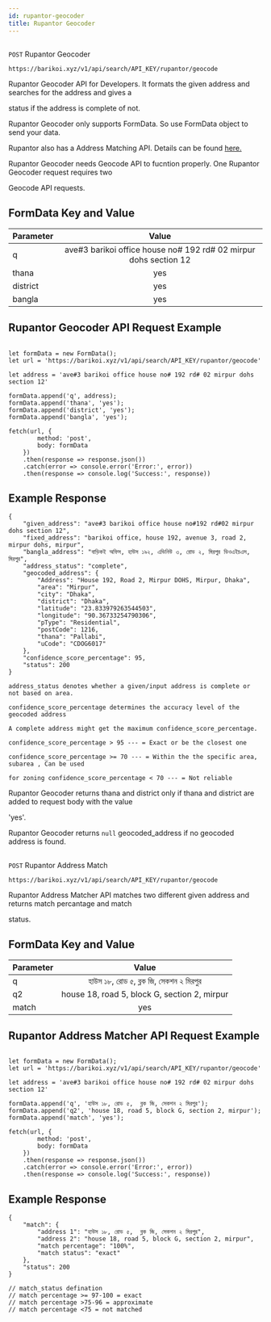 ```yaml
---
id: rupantor-geocoder
title: Rupantor Geocoder
---
```

##
```POST``` Rupantor Geocoder
```
https://barikoi.xyz/v1/api/search/API_KEY/rupantor/geocode
```

Rupantor Geocoder API for Developers. It formats the given address and searches for the address and gives a

 status if the address is complete of not.

Rupantor Geocoder only supports FormData. So use FormData object to send your data.

Rupantor also has a Address Matching API. Details can be found [here.](https://barikoi.com/documentation#rupantor-addr-match)

Rupantor Geocoder needs Geocode API to fucntion properly. One Rupantor Geocoder request requires two 

Geocode API requests.

## FormData Key and Value

| Parameter     | Value         |
| ------------- |:-------------:| 
| q             | ave#3 barikoi office house no# 192 rd# 02 mirpur dohs section 12     |
| thana         | yes           | 
| district      | yes           |
| bangla        | yes           |

## Rupantor Geocoder API Request Example

``` Js

let formData = new FormData();
let url = 'https://barikoi.xyz/v1/api/search/API_KEY/rupantor/geocode'

let address = 'ave#3 barikoi office house no# 192 rd# 02 mirpur dohs section 12'

formData.append('q', address);
formData.append('thana', 'yes');
formData.append('district', 'yes');
formData.append('bangla', 'yes');

fetch(url, {
        method: 'post',
        body: formData
    })
    .then(response => response.json())
    .catch(error => console.error('Error:', error))
    .then(response => console.log('Success:', response))
```

## Example Response

```
{
    "given_address": "ave#3 barikoi office house no#192 rd#02 mirpur dohs section 12",
    "fixed_address": "barikoi office, house 192, avenue 3, road 2, mirpur dohs, mirpur",
    "bangla_address": "বাড়িকই অফিস, হাউস ১৯২, এভিনিউ ৩, রোড ২, মিরপুর ডিওএইচএস, মিরপুর",
    "address_status": "complete",
    "geocoded_address": {
        "Address": "House 192, Road 2, Mirpur DOHS, Mirpur, Dhaka",
        "area": "Mirpur",
        "city": "Dhaka",
        "district": "Dhaka",
        "latitude": "23.833979263544503",
        "longitude": "90.36733254790306",
        "pType": "Residential",
        "postCode": 1216,
        "thana": "Pallabi",
        "uCode": "CDOG6017"
    },
    "confidence_score_percentage": 95,
    "status": 200
}
```

```address_status denotes whether a given/input address is complete or not based on area.```

```confidence_score_percentage determines the accuracy level of the geocoded address```

```A complete address might get the maximum confidence_score_percentage.```

```confidence_score_percentage > 95 --- = Exact or be the closest one```

```confidence_score_percentage >= 70 --- = Within the the specific area, subarea , Can be used```

```for zoning confidence_score_percentage < 70 --- = Not reliable```

Rupantor Geocoder returns thana and district only if thana and district are added to request body with the value

'yes'.

Rupantor Geocoder returns ```null``` geocoded_address if no geocoded address is found.

##
```POST``` Rupantor Address Match

```
https://barikoi.xyz/v1/api/search/API_KEY/rupantor/geocode
```

Rupantor Address Matcher API matches two different given address and returns match percantage and match

status.

## FormData Key and Value

| Parameter     | Value         |
| ------------- |:-------------:| 
| q             | হাউস ১৮, রোড ৫, ব্লক জি, সেকশন ২ মিরপুর     |
| q2            | house 18, road 5, block G, section 2, mirpur    | 
| match         | yes           |

## Rupantor Address Matcher API Request Example

``` Js

let formData = new FormData();
let url = 'https://barikoi.xyz/v1/api/search/API_KEY/rupantor/geocode'

let address = 'ave#3 barikoi office house no# 192 rd# 02 mirpur dohs section 12'

formData.append('q', 'হাউস ১৮, রোড ৫,  ব্লক জি, সেকশন ২ মিরপুর');
formData.append('q2', 'house 18, road 5, block G, section 2, mirpur');
formData.append('match', 'yes');

fetch(url, {
        method: 'post',
        body: formData
    })
    .then(response => response.json())
    .catch(error => console.error('Error:', error))
    .then(response => console.log('Success:', response))
```

## Example Response

```
{
    "match": {
        "address 1": "হাউস ১৮, রোড ৫,  ব্লক জি, সেকশন ২ মিরপুর",
        "address 2": "house 18, road 5, block G, section 2, mirpur",
        "match percentage": "100%",
        "match status": "exact"
    },
    "status": 200
}

// match_status defination
// match percentage >= 97-100 = exact
// match percentage >75-96 = approximate
// match percentage <75 = not matched
```